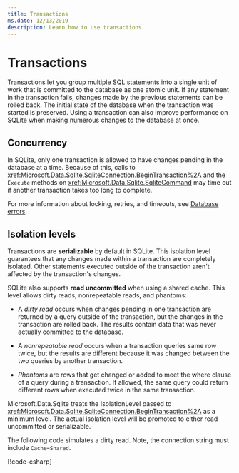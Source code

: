 ```yaml
---
title: Transactions
ms.date: 12/13/2019
description: Learn how to use transactions.
---
```

# Transactions

Transactions let you group multiple SQL statements into a single unit of work that is committed to the database as one atomic unit. If any statement in the transaction fails, changes made by the previous statements can be rolled back. The initial state of the database when the transaction was started is preserved. Using a transaction can also improve performance on SQLite when making numerous changes to the database at once.

## Concurrency

In SQLite, only one transaction is allowed to have changes pending in the database at a time. Because of this, calls to <xref:Microsoft.Data.Sqlite.SqliteConnection.BeginTransaction%2A> and the `Execute` methods on <xref:Microsoft.Data.Sqlite.SqliteCommand> may time out if another transaction takes too long to complete.

For more information about locking, retries, and timeouts, see [Database errors](database-errors.md).

## Isolation levels

Transactions are **serializable** by default in SQLite. This isolation level guarantees that any changes made within a transaction are completely isolated. Other statements executed outside of the transaction aren't affected by the transaction's changes.

SQLite also supports **read uncommitted** when using a shared cache. This level allows dirty reads, nonrepeatable reads, and phantoms:

- A *dirty read* occurs when changes pending in one transaction are returned by a query outside of the transaction, but the changes in the transaction are rolled back. The results contain data that was never actually committed to the database.

- A *nonrepeatable read* occurs when a transaction queries same row twice, but the results are different because it was changed between the two queries by another transaction.

- *Phantoms* are rows that get changed or added to meet the where clause of a query during a transaction. If allowed, the same query could return different rows when executed twice in the same transaction.

Microsoft.Data.Sqlite treats the IsolationLevel passed to <xref:Microsoft.Data.Sqlite.SqliteConnection.BeginTransaction%2A> as a minimum level. The actual isolation level will be promoted to either read uncommitted or serializable.

The following code simulates a dirty read. Note, the connection string must include `Cache=Shared`.

[!code-csharp[](../../../../samples/snippets/standard/data/sqlite/DirtyReadSample/Program.cs?name=snippet_DirtyRead)]
